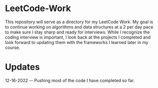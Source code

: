 # LeetCode-Work

This repository will serve as a directory for my LeetCode Work.  My goal is to continue working on algorithms and data structures at a 2 per day pace to make
sure I stay sharp and ready for interviews.  While I recognize the coding interview is important, I look back at the projects I completed and look forward
to updating them with the frameworks I learned later in my course.

# Updates

12-16-2022 -- Pushing most of the code I have completed so far.
